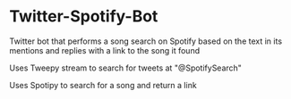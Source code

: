 # Twitter-Spotify-Bot
Twitter bot that performs a song search on Spotify based on the text in its mentions and replies with a link to the song it found

Uses Tweepy stream to search for tweets at "@SpotifySearch"

Uses Spotipy to search for a song and return a link
